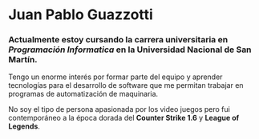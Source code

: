 # Juan Pablo Guazzotti


### Actualmente estoy cursando la carrera universitaria en *Programación Informatica* en la Universidad Nacional de San Martín.
Tengo un enorme interés por formar parte del equipo y aprender tecnologías para el desarrollo de software que me permitan trabajar en programas de automatización de maquinaria.


No soy el tipo de persona apasionada por los video juegos pero fui contemporáneo a la época dorada del **Counter Strike 1.6** y **League of Legends**. 
